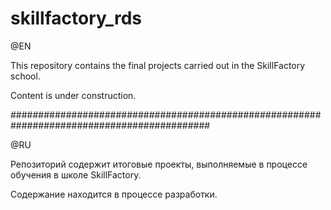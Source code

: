 # skillfactory_rds
@EN

This repository contains the final projects carried out in the SkillFactory school.

Content is under construction.

############################################################################################

@RU

Репозиторий содержит итоговые проекты, выполняемые в процессе обучения в школе SkillFactory.

Содержание находится в процессе разработки.
